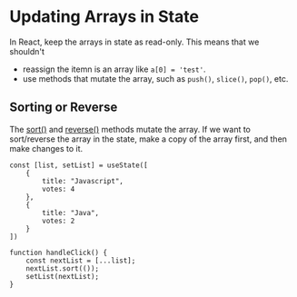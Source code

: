 # Updating Arrays in State

In React, keep the arrays in state as read-only. This means that we shouldn't

- reassign the itemn is an array like `a[0] = 'test'`.
- use methods that mutate the array, such as `push()`, `slice()`, `pop()`, etc.

## Sorting or Reverse

The [sort()](https://developer.mozilla.org/en-US/docs/Web/JavaScript/Reference/Global_Objects/Array/sort) and [reverse()](https://developer.mozilla.org/en-US/docs/Web/JavaScript/Reference/Global_Objects/Array/reverse) methods mutate the array. If we want to sort/reverse the array in the state, make a copy of the array first, and then make changes to it.

```
const [list, setList] = useState([
    {
        title: "Javascript",
        votes: 4
    },
    {
        title: "Java",
        votes: 2
    }
])

function handleClick() {
    const nextList = [...list];
    nextList.sort(());
    setList(nextList);
}
```
